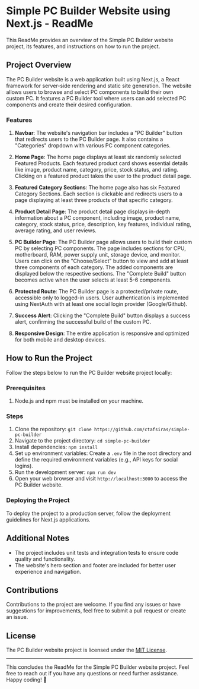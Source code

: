 # Simple PC Builder Website using Next.js - ReadMe

This ReadMe provides an overview of the Simple PC Builder website project, its features, and instructions on how to run the project.

## Project Overview

The PC Builder website is a web application built using Next.js, a React framework for server-side rendering and static site generation. The website allows users to browse and select PC components to build their own custom PC. It features a PC Builder tool where users can add selected PC components and create their desired configuration.

### Features

1. **Navbar**: The website's navigation bar includes a "PC Builder" button that redirects users to the PC Builder page. It also contains a "Categories" dropdown with various PC component categories.

2. **Home Page**: The home page displays at least six randomly selected Featured Products. Each featured product card shows essential details like image, product name, category, price, stock status, and rating. Clicking on a featured product takes the user to the product detail page.

3. **Featured Category Sections**: The home page also has six Featured Category Sections. Each section is clickable and redirects users to a page displaying at least three products of that specific category.

4. **Product Detail Page**: The product detail page displays in-depth information about a PC component, including image, product name, category, stock status, price, description, key features, individual rating, average rating, and user reviews.

5. **PC Builder Page**: The PC Builder page allows users to build their custom PC by selecting PC components. The page includes sections for CPU, motherboard, RAM, power supply unit, storage device, and monitor. Users can click on the "Choose/Select" button to view and add at least three components of each category. The added components are displayed below the respective sections. The "Complete Build" button becomes active when the user selects at least 5-6 components.

6. **Protected Route**: The PC Builder page is a protected/private route, accessible only to logged-in users. User authentication is implemented using NextAuth with at least one social login provider (Google/Github).

7. **Success Alert**: Clicking the "Complete Build" button displays a success alert, confirming the successful build of the custom PC.

8. **Responsive Design**: The entire application is responsive and optimized for both mobile and desktop devices.

## How to Run the Project

Follow the steps below to run the PC Builder website project locally:

### Prerequisites

1. Node.js and npm must be installed on your machine.

### Steps

1. Clone the repository: `git clone https://github.com/ctafsiras/simple-pc-builder`
2. Navigate to the project directory: `cd simple-pc-builder`
3. Install dependencies: `npm install`
4. Set up environment variables: Create a `.env` file in the root directory and define the required environment variables (e.g., API keys for social logins).
5. Run the development server: `npm run dev`
6. Open your web browser and visit `http://localhost:3000` to access the PC Builder website.

### Deploying the Project

To deploy the project to a production server, follow the deployment guidelines for Next.js applications.

## Additional Notes

- The project includes unit tests and integration tests to ensure code quality and functionality.
- The website's hero section and footer are included for better user experience and navigation.

## Contributions

Contributions to the project are welcome. If you find any issues or have suggestions for improvements, feel free to submit a pull request or create an issue.

## License

The PC Builder website project is licensed under the [MIT License](https://opensource.org/licenses/MIT).

---

This concludes the ReadMe for the Simple PC Builder website project. Feel free to reach out if you have any questions or need further assistance. Happy coding! 🚀